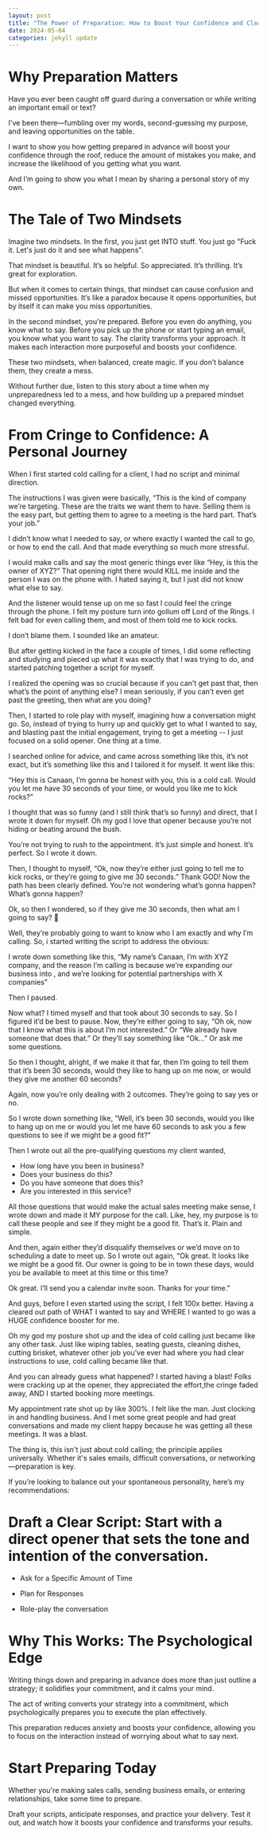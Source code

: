 ```yaml
---
layout: post
title: "The Power of Preparation: How to Boost Your Confidence and Clarity in Business Communications"
date: 2024-05-04
categories: jekyll update
---
```


# Why Preparation Matters

Have you ever been caught off guard during a conversation or while writing an important email or text? 

I've been there—fumbling over my words, second-guessing my purpose, and leaving opportunities on the table. 

I want to show you  how getting prepared in advance will boost your confidence through the roof, reduce the amount of mistakes you make, and increase the likelihood of you getting what you want. 

And I’m going to show you what I mean by sharing a personal story of my own.  

# The Tale of Two Mindsets

Imagine two mindsets. In the first, you just get INTO stuff. You just go "Fuck it. Let's just do it and see what happens". 

That mindset is beautiful. It’s so helpful. So appreciated. It’s thrilling. It’s great for exploration.

But when it comes to certain things, that mindset can cause confusion and missed opportunities. It’s like a paradox because it opens opportunities, but by itself it can make you miss opportunities.

In the second mindset, you're prepared. Before you even do anything, you know what to say. Before you pick up the phone or start typing an email, you know what you want to say. The clarity transforms your approach. It makes each interaction more purposeful and boosts your confidence. 

These two mindsets, when balanced, create magic. If you don’t balance them, they create a mess.

Without further due, listen to this story about a time when my unpreparedness led to a mess, and how building up a prepared mindset changed everything.

# From Cringe to Confidence: A Personal Journey

When I first started cold calling for a client, I had no script and minimal direction. 

The instructions I was given were basically, “This is the kind of company we’re targeting. These are the traits we want them to have. Selling them is the easy part, but getting them to agree to a meeting is the hard part. That’s  your job.”

I didn’t know what I needed to say, or where exactly I wanted the call to go,  or how to end the call. And that made everything so much more stressful.

I would make calls and say the most generic things ever like “Hey, is this the owner of XYZ?” That opening right there would KILL me inside and the person I was on the phone with. I hated saying it, but I just did not know what else to say. 

And the listener would tense up on me so fast I could feel the cringe through the phone. I felt my posture turn into gollum off Lord of the Rings. I felt bad for even calling them, and most of them told me to kick rocks. 

I don’t blame them. I sounded like an amateur. 

But after getting kicked in the face a couple of times, I did some reflecting and studying and pieced up what it was exactly that I was trying to do, and started patching together a script for myself. 

I realized the opening was so crucial because if you can’t get past that, then what’s the point of anything else? I mean seriously, if you can’t even get past the greeting, then what are you doing? 

Then, I started to role play with myself, imagining how a conversation might go. So, instead of trying to hurry up and quickly get to what I wanted to say, and blasting past the initial engagement, trying to get a meeting --  I just focused on a solid opener. One thing at a time. 

I searched online for advice, and came across something like this, it’s not exact, but it’s something like this and I tailored it for myself. It went like this: 

“Hey this is Canaan, I’m gonna be honest with you, this is a cold call. Would you let me have 30 seconds of your time, or would you like me to kick rocks?” 

I thought that was so funny (and I still think that’s so funny) and direct, that I wrote it down for myself. Oh my god I love that opener because you’re not hiding or beating around the bush. 

You’re not trying to rush to the appointment. It’s just simple and honest. It’s perfect. So I wrote it down. 

Then, I thought to myself, “Ok, now they’re either just going to tell me to kick rocks, or they’re going to give me 30 seconds.” Thank GOD! Now the path has been clearly defined. You’re not wondering what’s gonna happen? What’s gonna happen?

Ok, so then I wondered, so if they give me 30 seconds, then what am I going to say? 🤔

Well, they’re probably going to want to know who I am exactly and why I’m calling. So, i started writing the script to address the obvious: 

I wrote down something like this, “My name’s Canaan, I’m with XYZ company, and the reason I’m calling is because we’re expanding our business into <region>, and we’re looking for potential partnerships with X companies” 

Then I paused. 

Now what? I timed myself and that took about 30 seconds to say. So I figured it’d be best to pause. Now, they’re either going to say, “Oh ok, now that I know what this is about I’m not interested.” Or “We already have someone that does that.” Or they’ll say something like “Ok…” Or ask me some questions. 

So then I thought, alright, if we make it that far, then I’m going to tell them that it’s been 30 seconds, would they like to hang up on me now, or would they give me another 60 seconds? 

Again, now you’re only dealing with 2 outcomes. They’re going to say yes or no. 

So I wrote down something like, “Well, it’s been 30 seconds, would you like to hang up on me or would you let me have 60 seconds to ask you a few questions to see if we might be a good fit?”

Then I wrote out all the pre-qualifying questions my client wanted, 

- How long have you been in business? 
- Does your business do this? 
- Do you have someone that does this? 
- Are you interested in this service? 

All those questions that would make the actual sales meeting make sense, I wrote down and made it MY purpose for the call. Like, hey, my purpose is to call these people and see if they might be a good fit. That’s it. Plain and simple. 

And then, again either they’d disqualify themselves or we’d move on to scheduling a date to meet up. So I wrote out again, “Ok great. It looks like we might be a good fit. Our owner is going to be in town these days, would you be available to meet at this time or this time?

Ok great. I’ll send you a calendar invite soon. Thanks for your time.”

And guys, before I even started using the script, I felt 100x better. Having a cleared out path of WHAT I wanted to say and WHERE I wanted to go was a HUGE confidence booster for me. 

Oh my god my posture shot up and the idea of cold calling just became like any other task. Just like wiping tables, seating guests, cleaning dishes, cutting brisket, whatever other job you’ve ever had where you had clear instructions to use, cold calling became like that. 

And you can already guess what happened? I started having a blast! Folks were cracking up at the opener, they appreciated the effort,the cringe faded away, AND I started booking more meetings. 

My appointment rate shot up by like 300%. I felt like the man. Just clocking in and handling business. And I met some great people and had great conversations and made my client happy because he was getting all these meetings. It was a blast. 

The thing is, this isn't just about cold calling; the principle applies universally. Whether it's sales emails, difficult conversations, or networking—preparation is key.

If you’re looking to balance out your spontaneous personality, here’s my recommendations: 

# Draft a Clear Script: Start with a direct opener that sets the tone and intention of the conversation.

- Ask for a Specific Amount of Time

- Plan for Responses

- Role-play the conversation

# Why This Works: The Psychological Edge
Writing things down and preparing in advance does more than just outline a strategy; it solidifies your commitment, and it calms your mind. 

The act of writing converts your strategy into a commitment, which psychologically prepares you to execute the plan effectively. 

This preparation reduces anxiety and boosts your confidence, allowing you to focus on the interaction instead of worrying about what to say next.

# Start Preparing Today

Whether you're making sales calls, sending business emails, or entering relationships, take some time to prepare. 

Draft your scripts, anticipate responses, and practice your delivery. Test it out, and watch how it boosts your confidence and transforms your results. 
